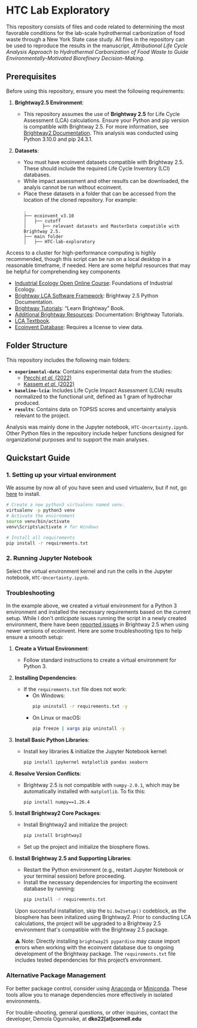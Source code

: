 # HTC Lab Exploratory 
This repository consists of files and code related to determining the most favorable conditions for the lab-scale hydrothermal carbonization of food waste through a New York State case study. All files in the repository can be used to reproduce the results 
in the manuscript, *Attributional Life Cycle Analysis Approach to Hydrothermal Carbonization of Food Waste to Guide Environmentally-Motivated Biorefinery Decision-Making*.

## Prerequisites

Before using this repository, ensure you meet the following requirements:

1. **Brightway2.5 Environment**:
   - This repository assumes the use of **Brightway 2.5** for Life Cycle Assessment (LCA) calculations. Ensure your Python and pip version is compatible with Brightway 2.5. For more information, see [Brightway2 Documentation](https://brightway.dev). This analysis was conducted using Python 3.10.0 and pip 24.3.1.

2. **Datasets**:
   - You must have ecoinvent datasets compatible with Brightway 2.5. These should include the required Life Cycle Inventory (LCI) databases.
   - While impact assessment and other results can be downloaded, the analyis cannot be run without ecoinvent. 
   - Place these datasets in a folder that can be accessed from the location of the cloned repository. For example:
     ```
     .
     ├── ecoinvent_v3.10
     │   ├── cutoff 
     │      ├── relevant datasets and MasterData compatible with Brightway 2.5. 
     ├── main folder 
     │   ├── HTC-lab-exploratory

Access to a cluster for high-performance computing is highly recommended, though this script can be run on a local desktop in a reasonable timeframe, if needed. Here are some helpful resources that may be helpful for comprehending key components  
- [Industrial Ecology Open Online Course](https://www.industrialecology.uni-freiburg.de/teaching): Foundations of Industrial Ecology.  
- [Brightway LCA Software Framework](https://docs.brightway.dev/en/latest/index.html): Brightway 2.5 Python Documentation.  
- [Brightway Tutorials](https://learn.brightway.dev/en/latest/content/home.html): “Learn Brightway” Book.  
- [Additional Brightway Resources](https://wiki.ubc.ca/Documentation:Brightway_Tutorials): Documentation: Brightway Tutorials.  
- [LCA Textbook](https://app.boxcn.net/s/5mnzyq1y3gcyjrveubf4/folder/52228826119).  
- [Ecoinvent Database](https://ecoquery.ecoinvent.org/3.10/cutoff/search): Requires a license to view data.  

## Folder Structure

This repository includes the following main folders:

- **`experimental-data`**: Contains experimental data from the studies:
  - [Pecchi *et al.* (2022)](https://www.sciencedirect.com/science/article/pii/S0960852422001286?via%3Dihub)
  - [Kassem *et al.* (2022)](https://pubs.acs.org/doi/10.1021/acssuschemeng.2c04188)
- **`baseline-lcia`**: Includes Life Cycle Impact Assessment (LCIA) results normalized to the functional unit, defined as 1 gram of hydrochar produced.
- **`results`**: Contains data on TOPSIS scores and uncertainty analysis relevant to the project.

Analysis was mainly done in the Jupyter notebook, `HTC-Uncertainty.ipynb`. Other Python files in the repository include helper functions designed for organizational purposes and to support the main analyses.

## Quickstart Guide

### 1. Setting up your virtual environment
We assume by now all of you have seen and used virtualenv, but if not, go [here](https://docs.python.org/3/library/venv.html) to install. 

```bash
# Create a new python3 virtualenv named venv.
virtualenv -p python3 venv
# Activate the environment
source venv/bin/activate
venv\Scripts\activate # for Windows

# Install all requirements
pip install -r requirements.txt
```
### 2. Running Jupyter Notebook 
Select the virtual environment kernel and run the cells in the Jupyter notebook, `HTC-Uncertainty.ipynb`.

### Troubleshooting

In the example above, we created a virtual environment for a Python 3 environment and installed the necessary requirements based on the current setup. While I don't *anticipate* issues running the script in a newly created environment, there have been [reported issues](https://brightway.groups.io/g/development/topic/brightway2_io_bw2io/94865283?p=,,,20,0,0,0::recentpostdate/sticky,,,20,2,0,94865283,previd%3D1667841452571356602,nextid%3D1637964654927686290&previd=1667841452571356602&nextid=1637964654927686290) in Brightway 2.5 when using newer versions of ecoinvent. Here are some troubleshooting tips to help ensure a smooth setup: 

1. **Create a Virtual Environment**:
   - Follow standard instructions to create a virtual environment for Python 3.

2. **Installing Dependencies**:
   - If the `requirements.txt` file does not work:
     - On Windows:
       ```bash
       pip uninstall -r requirements.txt -y
       ```
     - On Linux or macOS:
       ```bash
       pip freeze | xargs pip uninstall -y
       ```

3. **Install Basic Python Libraries**:
   - Install key libraries & initialize the Jupyter Notebook kernel:
     ```bash
     pip install ipykernel matplotlib pandas seaborn 
     ```

4. **Resolve Version Conflicts**:
   - Brightway 2.5 is not compatible with `numpy-2.0.1`, which may be automatically installed with `matplotlib`. To fix this:
     ```bash
     pip install numpy==1.26.4
     ```

5. **Install Brightway2 Core Packages**:
   - Install Brightway2 and initialize the project:
     ```bash
     pip install brightway2
     ```
   - Set up the project and initialize the biosphere flows.

6. **Install Brightway 2.5 and Supporting Libraries**:
   - Restart the Python environment (e.g., restart Jupyter Notebook or your terminal session) before proceeding.
   - Install the necessary dependencies for importing the ecoinvent database by running:
     ```bash
     pip install -r requirements.txt 
     ```
    Upon successful installation, skip the `bi.bw2setup()` codeblock, as the biosphere has been initalized using Brightway2. Prior to conducting LCA calculations, the project will be upgraded to a Brightway 2.5 environment that's compatible with the Brightway 2.5 package. 
    
    ⚠️ Note: Directly installing `brightway25 pypardiso` may cause import errors when working with the ecoinvent database due to ongoing development of the Brightway package. The `requirements.txt` file includes tested dependencies for this project’s environment. 

### Alternative Package Management

For better package control, consider using [Anaconda](https://www.anaconda.com) or [Miniconda](https://docs.conda.io/en/latest/miniconda.html). These tools allow you to manage dependencies more effectively in isolated environments.

For trouble-shooting, general questions, or other inquiries, contact the developer, Demola Ogunnaike, at **dko22[at]cornell.edu**
